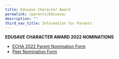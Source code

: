 ```yaml
---
title: Edusave Character Award
permalink: /parents/Edusave/
description: ""
third_nav_title: Information for Parents
---
```

**EDUSAVE CHARACTER AWARD 2022 NOMINATIONS**


* [ECHA 2022 Parent Nomination Form](https://form.gov.sg/62eb74e7fedc3600131290c8)
* [Peer Nomination Form](https://form.gov.sg/62ebbd0c66772d00162f6a39)